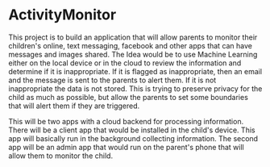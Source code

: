 # ActivityMonitor

This project is to build an application that will allow parents to monitor their children's online, text messaging, facebook and 
other apps that can have messages and images shared. The Idea would be to use Machine Learning either on the local device or in 
the cloud to review the information and determine if it is inappropriate. If it is flagged as inappropriate, then an email and 
the message is sent to the parents to alert them. If it is not inappropriate the data is not stored. This is trying to preserve 
privacy for the child as much as possible, but allow the parents to set some boundaries that will alert them if they are triggered.

This will be two apps with a cloud backend for processing information. There will be a client app that would be installed in the 
child's device. This app will basically run in the background collecting information. The second app will be an admin app that 
would run on the parent's phone that will allow them to monitor the child.
